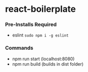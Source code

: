 # react-boilerplate

### Pre-Installs Required
* eslint ```sudo npm i -g eslint```

### Commands
* npm run start (localhost:8080)
* npm run build (builds in dist folder)